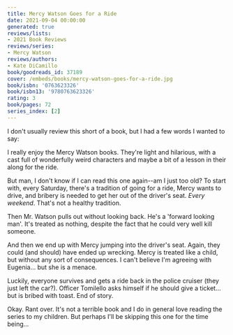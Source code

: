 ```yaml
---
title: Mercy Watson Goes for a Ride
date: 2021-09-04 00:00:00
generated: true
reviews/lists:
- 2021 Book Reviews
reviews/series:
- Mercy Watson
reviews/authors:
- Kate DiCamillo
book/goodreads_id: 37189
cover: /embeds/books/mercy-watson-goes-for-a-ride.jpg
book/isbn: '0763623326'
book/isbn13: '9780763623326'
rating: 3
book/pages: 72
series_index: [2]
---
```

I don't usually review this short of a book, but I had a few words I wanted to say:  

I really enjoy the Mercy Watson books. They're light and hilarious, with a cast full of wonderfully weird characters and maybe a bit of a lesson in their along for the ride.  

<!--more-->

But man, I don't know if I can read this one again--am I just too old? To start with, every Saturday, there's a tradition of going for a ride, Mercy wants to drive, and bribery is needed to get her out of the driver's seat. _Every weekend_. That's not a healthy tradition.  

Then Mr. Watson pulls out without looking back. He's a 'forward looking man'. It's treated as nothing, despite the fact that he could very well kill someone.  

And then we end up with Mercy jumping into the driver's seat. Again, they could (and should) have ended up wrecking. Mercy is treated like a child, but without any sort of consequences. I can't believe I'm agreeing with Eugenia... but she is a menace.  

Luckily, everyone survives and gets a ride back in the police cruiser (they just left the car?). Officer Tomilello asks himself if he should give a ticket... but is bribed with toast. End of story.  

Okay. Rant over. It's not a terrible book and I do in general love reading the series to my children. But perhaps I'll be skipping this one for the time being...